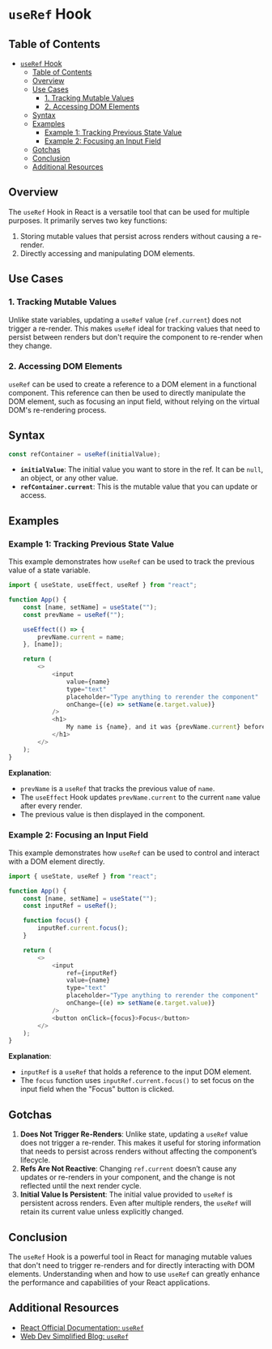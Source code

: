 # `useRef` Hook

## Table of Contents

- [`useRef` Hook](#useref-hook)
  - [Table of Contents](#table-of-contents)
  - [Overview](#overview)
  - [Use Cases](#use-cases)
    - [1. Tracking Mutable Values](#1-tracking-mutable-values)
    - [2. Accessing DOM Elements](#2-accessing-dom-elements)
  - [Syntax](#syntax)
  - [Examples](#examples)
    - [Example 1: Tracking Previous State Value](#example-1-tracking-previous-state-value)
    - [Example 2: Focusing an Input Field](#example-2-focusing-an-input-field)
  - [Gotchas](#gotchas)
  - [Conclusion](#conclusion)
  - [Additional Resources](#additional-resources)

## Overview

The `useRef` Hook in React is a versatile tool that can be used for multiple purposes. It primarily serves two key functions:

1. Storing mutable values that persist across renders without causing a re-render.
2. Directly accessing and manipulating DOM elements.

## Use Cases

### 1. Tracking Mutable Values

Unlike state variables, updating a `useRef` value (`ref.current`) does not trigger a re-render. This makes `useRef` ideal for tracking values that need to persist between renders but don't require the component to re-render when they change.

### 2. Accessing DOM Elements

`useRef` can be used to create a reference to a DOM element in a functional component. This reference can then be used to directly manipulate the DOM element, such as focusing an input field, without relying on the virtual DOM's re-rendering process.

## Syntax

```javascript
const refContainer = useRef(initialValue);
```

- **`initialValue`**: The initial value you want to store in the ref. It can be `null`, an object, or any other value.
- **`refContainer.current`**: This is the mutable value that you can update or access.

## Examples

### Example 1: Tracking Previous State Value

This example demonstrates how `useRef` can be used to track the previous value of a state variable.

```javascript
import { useState, useEffect, useRef } from "react";

function App() {
    const [name, setName] = useState("");
    const prevName = useRef("");

    useEffect(() => {
        prevName.current = name;
    }, [name]);

    return (
        <>
            <input
                value={name}
                type="text"
                placeholder="Type anything to rerender the component"
                onChange={(e) => setName(e.target.value)}
            />
            <h1>
                My name is {name}, and it was {prevName.current} before
            </h1>
        </>
    );
}
```

**Explanation**:

- `prevName` is a `useRef` that tracks the previous value of `name`.
- The `useEffect` Hook updates `prevName.current` to the current `name` value after every render.
- The previous value is then displayed in the component.

### Example 2: Focusing an Input Field

This example demonstrates how `useRef` can be used to control and interact with a DOM element directly.

```javascript
import { useState, useRef } from "react";

function App() {
    const [name, setName] = useState("");
    const inputRef = useRef();

    function focus() {
        inputRef.current.focus();
    }

    return (
        <>
            <input
                ref={inputRef}
                value={name}
                type="text"
                placeholder="Type anything to rerender the component"
                onChange={(e) => setName(e.target.value)}
            />
            <button onClick={focus}>Focus</button>
        </>
    );
}
```

**Explanation**:

- `inputRef` is a `useRef` that holds a reference to the input DOM element.
- The `focus` function uses `inputRef.current.focus()` to set focus on the input field when the "Focus" button is clicked.

## Gotchas

1. **Does Not Trigger Re-Renders**: Unlike state, updating a `useRef` value does not trigger a re-render. This makes it useful for storing information that needs to persist across renders without affecting the component’s lifecycle.
2. **Refs Are Not Reactive**: Changing `ref.current` doesn’t cause any updates or re-renders in your component, and the change is not reflected until the next render cycle.
3. **Initial Value Is Persistent**: The initial value provided to `useRef` is persistent across renders. Even after multiple renders, the `useRef` will retain its current value unless explicitly changed.

## Conclusion

The `useRef` Hook is a powerful tool in React for managing mutable values that don't need to trigger re-renders and for directly interacting with DOM elements. Understanding when and how to use `useRef` can greatly enhance the performance and capabilities of your React applications.

## Additional Resources

- [React Official Documentation: `useRef`](https://react.dev/reference/react/useRef)
- [Web Dev Simplified Blog: `useRef`](https://blog.webdevsimplified.com/2020-05/use-ref/)
